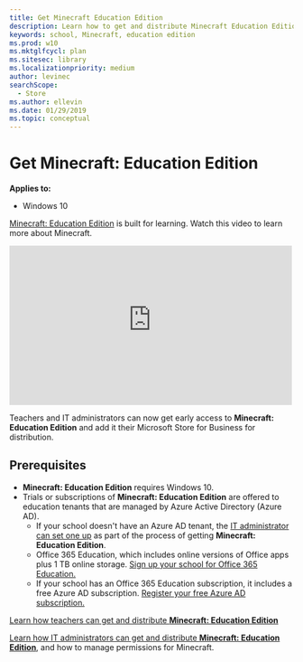 ```yaml
---
title: Get Minecraft Education Edition
description: Learn how to get and distribute Minecraft Education Edition.
keywords: school, Minecraft, education edition
ms.prod: w10
ms.mktglfcycl: plan
ms.sitesec: library
ms.localizationpriority: medium
author: levinec
searchScope:
  - Store
ms.author: ellevin
ms.date: 01/29/2019
ms.topic: conceptual
---
```


# Get Minecraft: Education Edition

**Applies to:**

-   Windows 10  


[Minecraft: Education Edition](https://education.minecraft.net/) is built for learning. Watch this video to learn more about Minecraft.

<iframe width="501" height="282" src="https://www.youtube-nocookie.com/embed/hl9ZQiektJE" frameborder="0" allowfullscreen></iframe>

Teachers and IT administrators can now get early access to **Minecraft: Education Edition** and add it their Microsoft Store for Business for distribution. 

<!-- ![education.minecraft.net](images/minecraft.png) -->

## Prerequisites
 
- **Minecraft: Education Edition** requires Windows 10.
- Trials or subscriptions of **Minecraft: Education Edition** are offered to education tenants that are managed by Azure Active Directory (Azure AD).
    - If your school doesn't have an Azure AD tenant, the [IT administrator can set one up](school-get-minecraft.md) as part of the process of getting **Minecraft: Education Edition**.
    * Office 365 Education, which includes online versions of Office apps plus 1 TB online storage. [Sign up your school for Office 365 Education.](https://products.office.com/academic/office-365-education-plan)
    * If your school has an Office 365 Education subscription, it includes a free Azure AD subscription. [Register your free Azure AD subscription.](https://msdn.microsoft.com/library/windows/hardware/mt703369%28v=vs.85%29.aspx)

<!-- ![teacher](images/teacher.png) --> 

[Learn how teachers can get and distribute **Minecraft: Education Edition**](teacher-get-minecraft.md)

  
<!-- ![IT administrator](images/school.png) -->

[Learn how IT administrators can get and distribute **Minecraft: Education Edition**](school-get-minecraft.md), and how to manage permissions for Minecraft.

